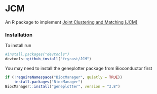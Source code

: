 # JCM

An R package to implement [Joint Clustering and Matching (JCM)](https://journals.plos.org/plosone/article?id=10.1371/journal.pone.0100334)

### Installation

To install run
```r
#install.packages("devtools")
devtools::github_install("frycast/JCM")
```

You may need to install the geneplotter package from Bioconductor first
```r
if (!requireNamespace("BiocManager", quietly = TRUE))
    install.packages("BiocManager")
BiocManager::install("geneplotter", version = "3.8")
```

